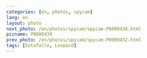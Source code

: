 ```yaml
---
categories: [en, photos, spycam]
lang: en
layout: photo
next_photo: /en/photos/spycam/spycam-P0000438.html
picname: P0000439
prev_photo: /en/photos/spycam/spycam-P0000432.html
tags: [Fotofalle, Leopard]
---
```

